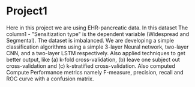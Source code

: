 # Project1
Here in this project we are using EHR-pancreatic data. In this dataset The column1 - "Sensitization type" is the dependent variable (Widespread and Segmental). 
The dataset is imbalanced.
We are developing a simple classification algorithms using a simple 3-layer Neural network, two-layer CNN, and a two-layer LSTM respectively.
Also applied techniques to get better output, like (a) k-fold cross-validation, (b) leave one subject out cross-validation and (c) k-stratified cross-validation.
Also computed Compute Performance metrics namely F-measure, precision, recall and ROC curve with a confusion matrix.

